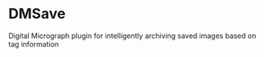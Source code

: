 DMSave
======

Digital Micrograph plugin for intelligently archiving saved images based on tag information
